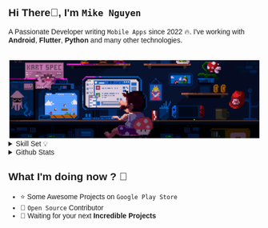 <!-- <img src="assets/gif/developer.gif" width="100%"/> -->
<link rel="preconnect" href="https://fonts.googleapis.com">
<link rel="preconnect" href="https://fonts.gstatic.com" crossorigin>
<link href="https://fonts.googleapis.com/css2?family=Questrial&display=swap" rel="stylesheet">
<div align="start">

<style>
    body {
        font-family: 'Questrial', sans-serif; /* Use the selected Google Font */
    }
</style>
 
## Hi There👋, I'm `Mike Nguyen`
A Passionate Developer writing `Mobile Apps` since 2022 🔥. I've working with **Android**, **Flutter**, **Python** and many other technologies.

</div>

######

<div align="center">
    <img src="assets/gif/developer.gif" width="500px"/>
</div>

<details>
<summary>Skill Set 💡</summary>
<div align="center">
    
| Language | `Java` `Kotlin` `Python` `Dart` `JavaScript` |
| :- | :- |
| Mobile | `Android` `Flutter` `React Native` |
| Backend | `Spring` `NodeJs` `FastAPI` |

</div>

</details>

<details>
    <summary>Github Stats</summary>
    <p align="center">
        <img 
            src="https://github-readme-stats.vercel.app/api?username=nguy1068&count_private=true&show_icons=true&include_all_commits=true&theme=github_dark" 
            alt="Mike Nguyen | Stats" 
        />
    </p>

</details>

## What I'm doing now ? 👀

- ⭐ Some Awesome Projects on `Google Play Store`
- 🎨 `Open Source` Contributor
- 💌 Waiting for your next **Incredible Projects**

######


